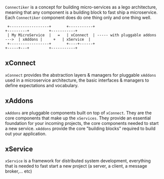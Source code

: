 `Connectiker` is a concept for building micro-services as a lego architecture, meaning that any component is a building block to fast ship a microservice. Each `Connectiker` component does do one thing only and one thing well.

```
 +------------------+       +-----------+                                   +---------+         +-----------+
 | My MicroService  |   =   | xConnect  | ----- with pluggable addons --->  | xAddons |     +   | xService  |          
 +------------------+       +----+------+                                   +-----+---+         +-----------+  

```

## xConnect

`xConnect` provides the abstraction layers & managers for pluggable `xAddons` used in a microservice architecture, the basic interfaces & managers to define expectations and vocabulary.

## xAddons

`xAddons` are pluggable components built on top of `xConnect`. They are the core components that make up the `xServices`. They provide an essential foundation for your incoming projects, the core components needed to start a new service. `xAddons` provide the core "building blocks" required to build out your application.

## xService

`xService` is a framework for distributed system development, everything that is needed to fast start a new project (a server, a client, a message broker,... etc)
